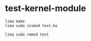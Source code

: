 # test-kernel-module

```bash
lima make
lima sudo insmod test.ko
```

```bash
lima sudo rmmod test
```

